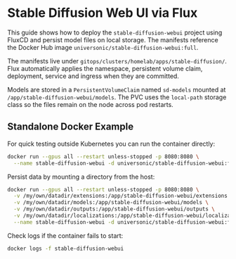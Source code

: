 # Stable Diffusion Web UI via Flux

This guide shows how to deploy the `stable-diffusion-webui` project using FluxCD and persist model files on local storage. The manifests reference the Docker Hub image `universonic/stable-diffusion-webui:full`.

The manifests live under `gitops/clusters/homelab/apps/stable-diffusion/`. Flux automatically applies the namespace, persistent volume claim, deployment, service and ingress when they are committed.

Models are stored in a `PersistentVolumeClaim` named `sd-models` mounted at `/app/stable-diffusion-webui/models`. The PVC uses the `local-path` storage class so the files remain on the node across pod restarts.

## Standalone Docker Example

For quick testing outside Kubernetes you can run the container directly:

```bash
docker run --gpus all --restart unless-stopped -p 8080:8080 \
  --name stable-diffusion-webui -d universonic/stable-diffusion-webui:full
```

Persist data by mounting a directory from the host:

```bash
docker run --gpus all --restart unless-stopped -p 8080:8080 \
  -v /my/own/datadir/extensions:/app/stable-diffusion-webui/extensions \
  -v /my/own/datadir/models:/app/stable-diffusion-webui/models \
  -v /my/own/datadir/outputs:/app/stable-diffusion-webui/outputs \
  -v /my/own/datadir/localizations:/app/stable-diffusion-webui/localizations \
  --name stable-diffusion-webui -d universonic/stable-diffusion-webui:full
```

Check logs if the container fails to start:

```bash
docker logs -f stable-diffusion-webui
```
